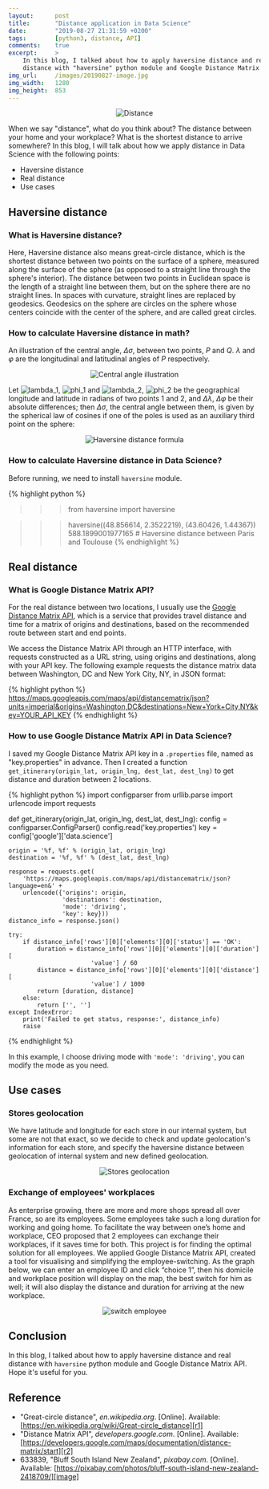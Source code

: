 ```yaml
---
layout:      post
title:       "Distance application in Data Science"
date:        "2019-08-27 21:31:59 +0200"
tags:        [python3, distance, API]
comments:    true
excerpt:     >
    In this blog, I talked about how to apply haversine distance and real
    distance with "haversine" python module and Google Distance Matrix API.
img_url:     /images/20190827-image.jpg
img_width:   1280
img_height:  853
---
```


<p align="center">
  <img alt="Distance"
  src="{{ site.baseurl }}/images/20190827-image.jpg"/>
</p>

When we say "distance", what do you think about? The distance between your home
and your workplace? What is the shortest distance to arrive somewhere? In this
blog, I will talk about how we apply distance in Data Science with the
following points:
- Haversine distance
- Real distance
- Use cases

## Haversine distance
### What is Haversine distance?
Here, Haversine distance also means great-circle distance, which is the
shortest distance between two points on the surface of a sphere, measured along
the surface of the sphere (as opposed to a straight line through the sphere's
interior). The distance between two points in Euclidean space is the length of
a straight line between them, but on the sphere there are no straight lines. In
spaces with curvature, straight lines are replaced by geodesics. Geodesics on
the sphere are circles on the sphere whose centers coincide with the center of
the sphere, and are called great circles.

### How to calculate Haversine distance in math?
An illustration of the central angle, _Δσ_, between two points, _P_ and _Q_.
_λ_ and _φ_ are the longitudinal and latitudinal angles of _P_ respectively.

<p align="center">
  <img alt="Central angle illustration"
  src="{{ site.baseurl }}/images/20190827-central-angle.png"/>
</p>

Let <img alt="lambda_1" src="http://latex.codecogs.com/png.latex?\inline&space;\fn_phv&space;\lambda&space;_{1}"/>,
<img alt="phi_1" src="http://latex.codecogs.com/png.latex?\inline&space;\fn_phv&space;\phi&space;_{1}"/>
and <img alt="lambda_2" src="http://latex.codecogs.com/png.latex?\inline&space;\fn_phv&space;\lambda&space;_{2}"/>,
<img alt="phi_2" src="http://latex.codecogs.com/png.latex?\inline&space;\fn_phv&space;\phi&space;_{2}"/>
be the geographical longitude and latitude in radians of two points 1 and 2,
and _Δλ_, _Δφ_ be their absolute differences; then _Δσ_, the central angle
between them, is given by the spherical law of cosines if one of the poles is
used as an auxiliary third point on the sphere:

<p align="center">
  <img alt="Haversine distance formula"
  src="{{ site.baseurl }}/images/20190827-haversine-distance.png"/>
</p>

### How to calculate Haversine distance in Data Science?
Before running, we need to install `haversine` module.

{% highlight python %}
>>> from haversine import haversine

>>> haversine((48.856614, 2.3522219), (43.60426, 1.44367))
588.1899001977165 # Haversine distance between Paris and Toulouse
{% endhighlight %}

## Real distance
### What is Google Distance Matrix API?
For the real distance between two locations, I usually use the
[Google Distance Matrix API][r2], which is a service that provides travel
distance and time for a matrix of origins and destinations, based on the
recommended route between start and end points.

We access the Distance Matrix API through an HTTP interface, with requests
constructed as a URL string, using origins and destinations, along with your
API key. The following example requests the distance matrix data between
Washington, DC and New York City, NY, in JSON format:

{% highlight python %}
https://maps.googleapis.com/maps/api/distancematrix/json?units=imperial&origins=Washington,DC&destinations=New+York+City,NY&key=YOUR_API_KEY
{% endhighlight %}

### How to use Google Distance Matrix API in Data Science?
I saved my Google Distance Matrix API key in a `.properties` file, named as
"key.properties" in advance. Then I created a function
`get_itinerary(origin_lat, origin_lng, dest_lat, dest_lng)` to get distance
and duration between 2 locations.

{% highlight python %}
import configparser
from urllib.parse import urlencode
import requests

def get_itinerary(origin_lat, origin_lng, dest_lat, dest_lng):
    config = configparser.ConfigParser()
    config.read('key.properties')
    key = config['google']['data.science']

    origin = '%f, %f' % (origin_lat, origin_lng)
    destination = '%f, %f' % (dest_lat, dest_lng)

    response = requests.get(
        'https://maps.googleapis.com/maps/api/distancematrix/json?language=en&' +
        urlencode({'origins': origin,
                   'destinations': destination,
                   'mode': 'driving',
                   'key': key}))
    distance_info = response.json()

    try:
        if distance_info['rows'][0]['elements'][0]['status'] == 'OK':
            duration = distance_info['rows'][0]['elements'][0]['duration'][
                           'value'] / 60
            distance = distance_info['rows'][0]['elements'][0]['distance'][
                           'value'] / 1000
            return [duration, distance]
        else:
            return ['', '']
    except IndexError:
        print('Failed to get status, response:', distance_info)
        raise
{% endhighlight %}

In this example, I choose driving mode with `'mode': 'driving'`, you can modify
the mode as you need.

## Use cases
### Stores geolocation
We have latitude and longitude for each store in our internal system, but some
are not that exact, so we decide to check and update geolocation's information
for each store, and specify the haversine distance between geolocation of
internal system and new defined geolocation.

<p align="center">
  <img alt="Stores geolocation"
  src="{{ site.baseurl }}/images/20190626-map.png"/>
</p>

### Exchange of employees' workplaces
As enterprise growing, there are more and more shops spread all over France, so
are its employees. Some employees take such a long duration for working and
going home. To facilitate the way between one’s home and workplace, CEO
proposed that 2 employees can exchange their workplaces, if it saves time for
both. This project is for finding the optimal solution for all employees. We
applied Google Distance Matrix API, created a tool for visualising and
simplifying the employee-switching. As the graph below, we can enter an
employee ID and click “choice 1”, then his domicile and workplace position will
display on the map, the best switch for him as well; it will also display the
distance and duration for arriving at the new workplace.

<p align="center">
  <img alt="switch employee"
  src="{{ site.baseurl }}/images/20171222-switch-employee.JPG"/>
</p>

## Conclusion
In this blog, I talked about how to apply haversine distance and real distance
with `haversine` python module and Google Distance Matrix API. Hope it's useful
for you.

## Reference
- "Great-circle distance", _en.wikipedia.org_. [Online]. Available: [https://en.wikipedia.org/wiki/Great-circle_distance][r1]
- "Distance Matrix API", _developers.google.com_. [Online]. Available: [https://developers.google.com/maps/documentation/distance-matrix/start][r2]
- 633839, "Bluff South Island New Zealand", _pixabay.com_. [Online]. Available: [https://pixabay.com/photos/bluff-south-island-new-zealand-2418709/][image]

[r1]: https://en.wikipedia.org/wiki/Great-circle_distance
[r2]: https://developers.google.com/maps/documentation/distance-matrix/start
[image]: https://pixabay.com/photos/bluff-south-island-new-zealand-2418709/
